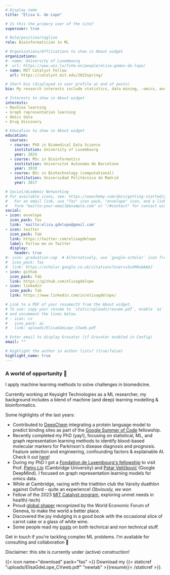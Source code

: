 ```yaml
---
# Display name
title: "Elisa G. de Lope"

# Is this the primary user of the site?
superuser: true

# Role/position/tagline
role: Bioinformatician in ML

# Organizations/Affiliations to show in About widget
organizations:
#- name: University of Luxembourg
#  url: https://www.uni.lu/fstm-en/people/elisa-gomez-de-lope/
- name: MIT Catalyst Fellow
  url: https://catalyst.mit.edu/2023spring/

# Short bio (displayed in user profile at end of posts)
bio: My research interests include statistics, data mining, -omics, and drug discovery.

# Interests to show in About widget
interests:
- Machine learning
- Graph representation learning
- Omics data
- Drug discovery

# Education to show in About widget
education:
  courses:
  - course: PhD in Biomedical Data Science
    institution: University of Luxembourg
    year: 2024
  - course: MSc in Bioinformatics
    institution: Universitat Autonoma de Barcelona
    year: 2018
  - course: BSc in Biotechnology (computational)
    institution: Universidad Politécnica de Madrid
    year: 2017

# Social/Academic Networking
# For available icons, see: https://wowchemy.com/docs/getting-started/page-builder/#icons
#   For an email link, use "fas" icon pack, "envelope" icon, and a link in the
#   form "mailto:your-email@example.com" or "/#contact" for contact widget.
social:
- icon: envelope
  icon_pack: fas
  link: 'mailto:elisa.gdelope@gmail.com'
- icon: twitter
  icon_pack: fab
  link: https://twitter.com/elisagdelope
  label: Follow me on Twitter
  display:
    header: true
#- icon: graduation-cap  # Alternatively, use `google-scholar` icon from `ai` icon pack
#  icon_pack: fas
#  link: https://scholar.google.co.uk/citations?user=sIwtMXoAAAAJ
- icon: github
  icon_pack: fab
  link: https://github.com/elisagdelope
- icon: linkedin
  icon_pack: fab
  link: https://www.linkedin.com/in/elisagdelope/

# Link to a PDF of your resume/CV from the About widget.
# To use: copy your resume to `static/uploads/resume.pdf`, enable `ai` icons in `params.toml`,
# and uncomment the lines below.
# - icon: cv
#   icon_pack: ai
#   link: uploads/ElisaGdeLope_CVweb.pdf

# Enter email to display Gravatar (if Gravatar enabled in Config)
email: ""

# Highlight the author in author lists? (true/false)
highlight_name: true
---
```


### A world of opportunity 👋
I apply machine learning methods to solve challenges in biomedicine.

Currently working at Keysight Technologies as a ML researcher, my background includes a blend of machine (and deep) learning modelling & bioinformatics.

Some highlights of the last years: 
- Contributed to [DeepChem](https://deepchem.io/) integrating a protein language model to predict binding sites as part of the [Google Summer of Code](https://summerofcode.withgoogle.com/) fellowship.
- Recently completed my PhD (yay!), focusing on statistical, ML, and graph representation learning methods to identify blood-based molecular markers for Parkinson's disease diagnosis and prognosis. Feature selection and engineering, confounding factors & explainable AI. Check it out [here](https://orbilu.uni.lu/handle/10993/60638)!
- During my PhD I got a [Fondation de Luxembourg's fellowship](https://www.uni.lu/fstm-fr/news/2022-pelican-grant-five-doctoral-students-awarded/) to visit Prof. [Pietro Liò](https://www.cl.cam.ac.uk/~pl219/) (Cambridge University) and  [Petar Veličković](https://www.linkedin.com/in/petarvelickovic/?originalSubdomain=uk) (Google DeepMind). I focused on graph representation learning models for omics data.
- While at Cambridge, racing with the triathlon club the Varsity duathlon against Oxford - quite an experience! *Obviously, we won*
- Fellow of the 2023 [MIT Catalyst program](https://catalyst.mit.edu/), exploring unmet needs in health(-tech) 
- Proud [global shaper](https://www.globalshapers.org/) recognized by the World Economic Forum of Geneva, to make the world a better place. 
- Discovered the joy indulging in a good book with the occasional slice of carrot cake or a glass of white wine.
- Some people read my <a href="https://elisagdelope.rbind.io/#posts" rel="noopener noreferrer">posts</a> on both technical and non technical stuff.

Get in touch if you’re tackling complex ML problems. I’m available for consulting and collaboration 🤗 

Disclaimer: this site is currently under (active) construction!


{{< icon name="download" pack="fas" >}} Download my {{< staticref "uploads/ElisaGdeLope_CVweb.pdf" "newtab" >}}resumé{{< /staticref >}}.
